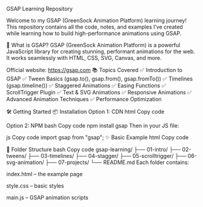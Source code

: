 


GSAP Learning Repository

Welcome to my GSAP (GreenSock Animation Platform) learning journey! This repository contains all the code, notes, and examples I’ve created while learning how to build high-performance animations using GSAP.

📌 What is GSAP?
GSAP (GreenSock Animation Platform) is a powerful JavaScript library for creating stunning, performant animations for the web. It works seamlessly with HTML, CSS, SVG, Canvas, and more.

Official website: https://gsap.com
📚 Topics Covered
✅ Introduction to GSAP
✅ Tween Basics (gsap.to(), gsap.from(), gsap.fromTo())
✅ Timelines (gsap.timeline())
✅ Staggered Animations
✅ Easing Functions
✅ ScrollTrigger Plugin
✅ Text & SVG Animations
✅ Responsive Animations
✅ Advanced Animation Techniques
✅ Performance Optimization

🛠️ Getting Started
📦 Installation
Option 1: CDN
html
Copy code
<script src="https://cdnjs.cloudflare.com/ajax/libs/gsap/3.12.2/gsap.min.js"></script>
Option 2: NPM
bash
Copy code
npm install gsap
Then in your JS file:

js
Copy code
import gsap from "gsap";
✨ Basic Example
html
Copy code
<div class="box"></div>

<script>
  gsap.to(".box", {
    x: 300,
    duration: 2,
    rotation: 360,
    ease: "power2.inOut"
  });
</script>
📂 Folder Structure
bash
Copy code
gsap-learning/
├── 01-intro/
├── 02-tweens/
├── 03-timelines/
├── 04-stagger/
├── 05-scrolltrigger/
├── 06-svg-animation/
├── 07-projects/
└── README.md
Each folder contains:

index.html – the example page

style.css – basic styles

main.js – GSAP animation scripts
